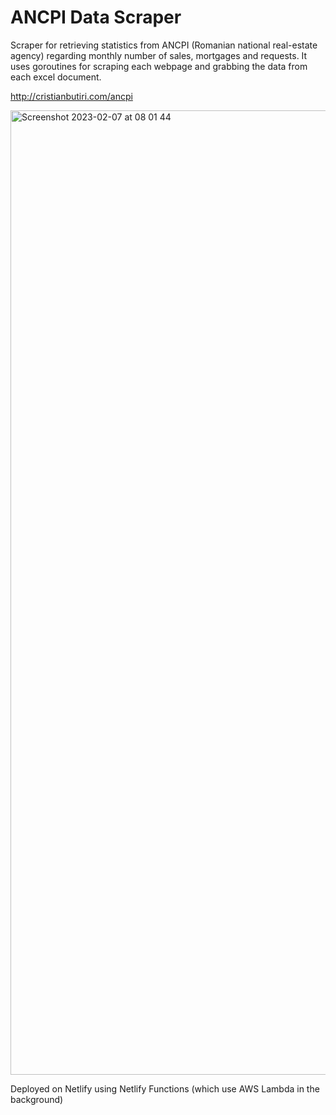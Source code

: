 # ANCPI Data Scraper

Scraper for retrieving statistics from ANCPI (Romanian national real-estate agency) regarding monthly number of sales, mortgages and requests. It uses goroutines for scraping each webpage and grabbing the data from each excel document. 

http://cristianbutiri.com/ancpi

<img width="1543" alt="Screenshot 2023-02-07 at 08 01 44" src="https://user-images.githubusercontent.com/23518872/217161381-15c606ff-67fd-420b-858f-7ded7566e8f8.png">

Deployed on Netlify using Netlify Functions (which use AWS Lambda in the background)
